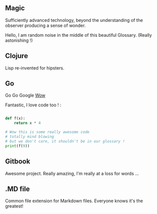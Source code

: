 ## Magic
Sufficiently advanced technology, beyond the understanding of the observer producing a sense of wonder.

Hello, I am random noise in the middle of this beautiful Glossary. (Really astonishing !)

## Clojure
Lisp re-invented for hipsters.

## Go
Go Go Google [Wow](https://www.google.com)

Fantastic, I love code too ! :

```py

def f(x):
    return x * 4

# Wow this is some really awesome code
# totally mind blowing
# but we don't care, it shouldn't be in our glossary !
print(f(9))
```

## Gitbook

Awesome project. Really amazing, I'm really at a loss for words ...

## .MD file

Common file extension for Markdown files. Everyone knows it's the greatest!
